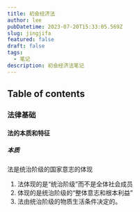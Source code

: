 ```yaml
---
title: 初会经济法
author: lee
pubDatetime: 2023-07-20T15:33:05.569Z
slug: jingjifa
featured: false
draft: false
tags:
  - 笔记
description: 初会经济法笔记
---
```


## Table of contents

### 法律基础
#### 法的本质和特征
##### 本质
法是统治阶级的国家意志的体现
1. 法体现的是“统治阶级”而不是全体社会成员
2. 体现的是统治阶级的“整体意志和根本利益”
3. 法由统治阶级的物质生活条件决定的。
